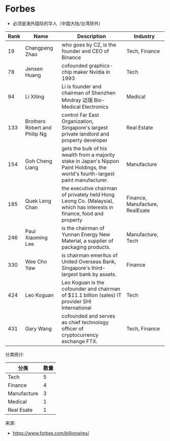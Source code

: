 # Forbes

* 必须是海外国际的华人（中国大陆/台湾除外）

| Rank | Name | Description | Industry | 
| --- | --- | --- | --- |
| 19 | Changpeng Zhao | who goes by CZ, is the founder and CEO of Binance | Tech, Finance |
| 78 | Jensen Huang | cofounded graphics-chip maker Nvidia in 1993 | Tech |
| 94 | Li Xiting | Li is founder and chairman of Shenzhen Mindray 迈瑞 Bio-Medical Electronics | Medical |
| 133 | Brothers Robert and Philip Ng | control Far East Organization, Singapore's largest private landlord and property developer | Real Estate |
| 154 | Goh Cheng Liang | gets the bulk of his wealth from a majority stake in Japan's Nippon Paint Holdings, the world's fourth-largest paint manufacturer.| Manufacture |
| 185 | Quek Leng Chan |  the executive chairman of privately held Hong Leong Co. (Malaysia), which has interests in finance, food and property | Finance, Manufacture, RealEsate |
| 246 | Paul Xiaoming Lee | is the chairman of Yunnan Energy New Material, a supplier of packaging products. | Manufacture, Tech |
| 330 | Wee Cho Yaw | is chairman emeritus of United Overseas Bank, Singapore's third-largest bank by assets. | Finance |
| 424 | Leo Koguan | Leo Koguan is the cofounder and chairman of $11.1 billion (sales) IT provider SHI International | Tech |
| 431 | Gary Wang | cofounded and serves as chief technology officer of cryptocurrency exchange FTX. | Tech, Finance |

分类统计:

| 分类 | 数量 |
| --- | --- | 
| Tech | 5 |
| Finance | 4 |
| Manufacture | 3 |
| Medical | 1 |
| Real Esate | 1 |



来源: 
* https://www.forbes.com/billionaires/
